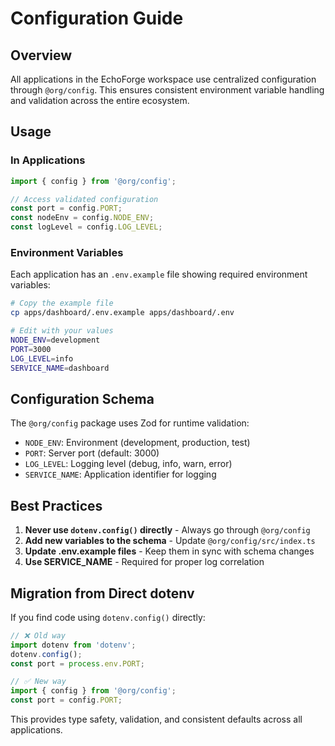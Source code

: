 # Configuration Guide

## Overview

All applications in the EchoForge workspace use centralized configuration through `@org/config`. This ensures consistent environment variable handling and validation across the entire ecosystem.

## Usage

### In Applications

```typescript
import { config } from '@org/config';

// Access validated configuration
const port = config.PORT;
const nodeEnv = config.NODE_ENV;
const logLevel = config.LOG_LEVEL;
```

### Environment Variables

Each application has an `.env.example` file showing required environment variables:

```bash
# Copy the example file
cp apps/dashboard/.env.example apps/dashboard/.env

# Edit with your values
NODE_ENV=development
PORT=3000
LOG_LEVEL=info
SERVICE_NAME=dashboard
```

## Configuration Schema

The `@org/config` package uses Zod for runtime validation:

- `NODE_ENV`: Environment (development, production, test)
- `PORT`: Server port (default: 3000)
- `LOG_LEVEL`: Logging level (debug, info, warn, error)
- `SERVICE_NAME`: Application identifier for logging

## Best Practices

1. **Never use `dotenv.config()` directly** - Always go through `@org/config`
2. **Add new variables to the schema** - Update `@org/config/src/index.ts`
3. **Update .env.example files** - Keep them in sync with schema changes
4. **Use SERVICE_NAME** - Required for proper log correlation

## Migration from Direct dotenv

If you find code using `dotenv.config()` directly:

```typescript
// ❌ Old way
import dotenv from 'dotenv';
dotenv.config();
const port = process.env.PORT;

// ✅ New way
import { config } from '@org/config';
const port = config.PORT;
```

This provides type safety, validation, and consistent defaults across all applications.